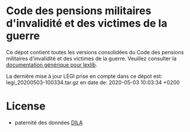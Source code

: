 # Code des pensions militaires d'invalidité et des victimes de la guerre

Ce dépot contient toutes les versions consolidées du Code des pensions militaires d'invalidité et des victimes de la guerre. Veuillez consulter la [documentation générique pour lexlib](https://github.com/lexlib/documentation/wiki).

La dernière mise à jour LEGI prise en compte dans ce dépot est: legi_20200503-100334.tar.gz en date de: 2020-05-03 10:03:34 +0200

# License
- paternité des données [DILA](https://www.data.gouv.fr/en/datasets/legi-codes-lois-et-reglements-consolides/)


